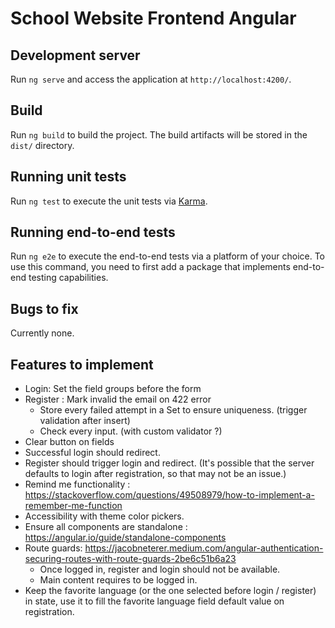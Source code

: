 # School Website Frontend Angular

## Development server
Run `ng serve` and access the application at `http://localhost:4200/`.

## Build
Run `ng build` to build the project. The build artifacts will be stored in the `dist/` directory.

## Running unit tests

Run `ng test` to execute the unit tests via [Karma](https://karma-runner.github.io).

## Running end-to-end tests

Run `ng e2e` to execute the end-to-end tests via a platform of your choice. To use this command, you need to first add a package that implements end-to-end testing capabilities.

## Bugs to fix
Currently none.

## Features to implement
- Login: Set the field groups before the form
- Register : Mark invalid the email on 422 error
  - Store every failed attempt in a Set to ensure uniqueness. (trigger validation after insert)
  - Check every input. (with custom validator ?)
- Clear button on fields
- Successful login should redirect.
- Register should trigger login and redirect. (It's possible that the server defaults to login after registration, so that may not be an issue.)
- Remind me functionality : https://stackoverflow.com/questions/49508979/how-to-implement-a-remember-me-function
- Accessibility with theme color pickers.
- Ensure all components are standalone : https://angular.io/guide/standalone-components
- Route guards: https://jacobneterer.medium.com/angular-authentication-securing-routes-with-route-guards-2be6c51b6a23
  - Once logged in, register and login should not be available.
  - Main content requires to be logged in.
- Keep the favorite language (or the one selected before login / register) in state, use it to fill the favorite language field default value on registration.
